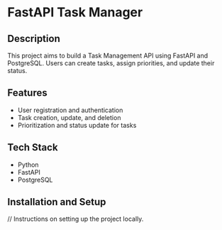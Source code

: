 # FastAPI Task Manager

## Description
This project aims to build a Task Management API using FastAPI and PostgreSQL. Users can create tasks, assign priorities, and update their status.

## Features
- User registration and authentication
- Task creation, update, and deletion
- Prioritization and status update for tasks

## Tech Stack
- Python
- FastAPI
- PostgreSQL

## Installation and Setup
// Instructions on setting up the project locally.
